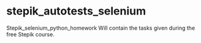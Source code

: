 # stepik_autotests_selenium
Stepik_selenium_python_homework
Will contain the tasks given during the free Stepik course.